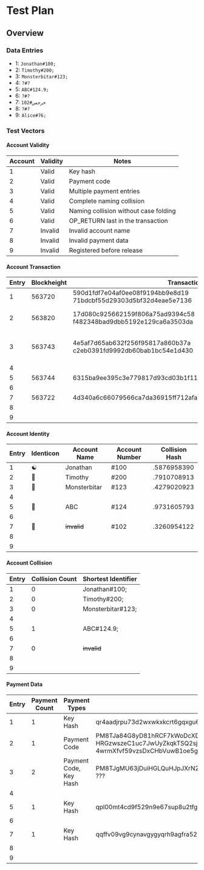 # Test Plan

## Overview

### Data Entries

* 1: `Jonathan#100;`
* 2: `Timothy#200;`
* 3: `Monsterbitar#123;`
* 4: `?#?`
* 5: `ABC#124.9;`
* 6: `?#?`
* 7: `خرجمن#102`
* 8: `?#?`
* 9: `Alice#76;`

### Test Vectors

#### Account Validity

Account | Validity | Notes
---|---|---
1 | Valid | Key hash
2 | Valid | Payment code
3 | Valid | Multiple payment entries
4 | Valid | Complete naming collision
5 | Valid | Naming collision without case folding
6 | Valid | OP_RETURN last in the transaction
7 | Invalid | Invalid account name
8 | Invalid | Invalid payment data
9 | Invalid | Registered before release

#### Account Transaction

Entry | Blockheight | Transaction ID | Registration HEX
--- | --- | --- | ---
1 | 563720 | 590d1fdf7e04af0ee08f9194bb9e8d19<br/>71bdcbf55d29303d5bf32d4eae5e7136 | 6a 04 01010101 08 4a6f6e617468616e 15 01 <br/> ebdeb6430f3d16a9c6758d6c0d7a400c8e6bbee4
2 | 563820 | 17d080c925662159f806a75ad9394c58<br/>f482348bad9dbb5192e129ca6a3503da | 6a 04 01010101 07 54696d6f746879 4c 51 03 <br/> 01000345765a84a03c288708eb35e53e4cecfd0f113db8968235a4c3887f97dbceada0e20064dab0<br/>909bcad5ecd7388cddf3ae0cc57fa57135418230974002f9504d1e00000000000000000000000000
3 | 563743 | 4e5af7d65ab632f256f95817a860b37a<br/>c2eb0391fd9992db60bab1bc54e1d430 | 6a 04 01010101 0c 4d6f6e737465726269746172 4c 51 03 <br /> 010003c70482cfa903349d641659cf407e9421d0569788bec2154910a6a5914e6c89b0992a77fedb<br/>78855f9c6c22ca070904577f7cab40910e63cf9cc18492e73071a600000000000000000000000000 <br/> 15 01 8d4e356539eaac7d84b1216030bd9f12424bbb72
4 |
5 | 563744 | 6315ba9ee395c3e779817d93cd03b1f11ffdf603f8cf8b518efec43b537c9a16 | 6a04010101010341424315017ef7ed75c34a9a28b32e75e87027e2969445539d
6 |
7 | 563722 | 4d340a6c66079566ca7da36915ff712afa49237cf6548ee700afb53fdca4e6f2 | 6a04010101010ad8aed8b1d8acd985d986150112963cac417049f588220801dcbd4247da284018
8 |
9 |

#### Account Identity

Entry | Identicon | Account Name | Account Number | Collision Hash
--- | --- | --- | --- | ---
1 | ☯ | Jonathan | #100 | .5876958390
2 | 🚀 | Timothy | #200 | .7910708913
3 | 🐒 | Monsterbitar | #123 | .4279020923
4 |
5 | 🌻 | ABC | #124 | .9731605793
6 |
7 | 🐪 | ~~invalid~~ | #102 | .3260954122 
8 |
9 |

#### Account Collision

Entry | Collision Count | Shortest Identifier
--- | --- | ---
1 | 0 | Jonathan#100;
2 | 0 | Timothy#200;
3 | 0 | Monsterbitar#123;
4 |
5 | 1 | ABC#124.9;
6 |
7 | 0 | ~~invalid~~
8 |
9 |

#### Payment Data

Entry | Payment Count | Payment Types | Payment Data
--- | --- | --- | ---
1 | 1 | Key Hash | qr4aadjrpu73d2wxwkxkcrt6gqxgu6a7usxfm96fst
2 | 1 | Payment Code | PM8TJa84G8yD81hRCF7kWoDcXDEgSdYNXWWe26<br/>HRGzwszeC1uc7JwUyZkqkTSQ2sjRXPEqVAST9aN<br/>4wrmXfvf59vzsDxCHbVuwB1oe5gKnR2nfkVvhcc
3 | 2 | Payment Code,<br/>Key Hash | PM8TJgMU63jDuiHGLQuHJpJXrN2yVzjwbKjD1z8NtoJNvvuC2KvAAxenbivG6yfyJKEXdbk53X3J6XjF5bfccpfy4cjT4zhqf1EZAxDxQ8pQHS5LGHDy, ???
4 |
5 | 1 | Key Hash | qpl00mt4cd9f529n9e67sup8u2tfg32nn5js4thu4r
6 |
7 | 1 | Key Hash | qqffv09vg9cynavgygyqrh9agfra52zqrqvhuq6etv
8 |
9 |
